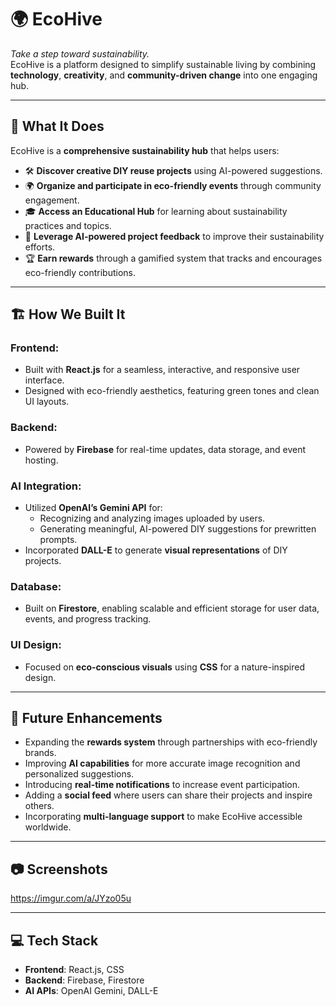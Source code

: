 # 🌍 **EcoHive**
*Take a step toward sustainability.*  
EcoHive is a platform designed to simplify sustainable living by combining **technology**, **creativity**, and **community-driven change** into one engaging hub.

---

## 🚀 **What It Does**
EcoHive is a **comprehensive sustainability hub** that helps users:

- 🛠️ **Discover creative DIY reuse projects** using AI-powered suggestions.  
- 🌍 **Organize and participate in eco-friendly events** through community engagement.  
- 🎓 **Access an Educational Hub** for learning about sustainability practices and topics.  
- 🔎 **Leverage AI-powered project feedback** to improve their sustainability efforts.  
- 🏆 **Earn rewards** through a gamified system that tracks and encourages eco-friendly contributions.  

---

## 🏗️ **How We Built It**

### **Frontend**:
- Built with **React.js** for a seamless, interactive, and responsive user interface.  
- Designed with eco-friendly aesthetics, featuring green tones and clean UI layouts.  

### **Backend**:
- Powered by **Firebase** for real-time updates, data storage, and event hosting.  

### **AI Integration**:
- Utilized **OpenAI’s Gemini API** for:
  - Recognizing and analyzing images uploaded by users.  
  - Generating meaningful, AI-powered DIY suggestions for prewritten prompts.  
- Incorporated **DALL-E** to generate **visual representations** of DIY projects.  

### **Database**:
- Built on **Firestore**, enabling scalable and efficient storage for user data, events, and progress tracking.  

### **UI Design**:
- Focused on **eco-conscious visuals** using **CSS** for a nature-inspired design.  

---

## 🔮 **Future Enhancements**
- Expanding the **rewards system** through partnerships with eco-friendly brands.  
- Improving **AI capabilities** for more accurate image recognition and personalized suggestions.  
- Introducing **real-time notifications** to increase event participation.  
- Adding a **social feed** where users can share their projects and inspire others.  
- Incorporating **multi-language support** to make EcoHive accessible worldwide.  

---

## 📷 **Screenshots**
https://imgur.com/a/JYzo05u

---

## 💻 **Tech Stack**
- **Frontend**: React.js, CSS  
- **Backend**: Firebase, Firestore  
- **AI APIs**: OpenAI Gemini, DALL-E  
  

